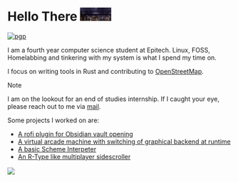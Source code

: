 # Hello There <img src="assets/obi-wan-hello-there.gif" height="30">

[![pgp](https://img.shields.io/badge/pgp-0x25FF8464F0627EC00129-313131?style=flat&labelColor=545454&color=313131)](https://github.com/nydragon.gpg)

I am a fourth year computer science student at Epitech. Linux, FOSS, Homelabbing and tinkering with my system is what I spend my time on.

I focus on writing tools in Rust and contributing to [OpenStreetMap](https://www.openstreetmap.org/).

> [!NOTE]
> I am on the lookout for an end of studies internship. If I caught your eye, please reach out to me via [mail](mailto:d99tbwy91@mozmail.com).

Some projects I worked on are:

- [A rofi plugin for Obsidian vault opening](https://github.com/Nydragon/rofi-obsidian)
- [A virtual arcade machine with switching of graphical backend at runtime](https://github.com/Nydragon/Arcade)
- [A basic Scheme Interpeter](https://github.com/Nydragon/GLaDOS-2023)
- [An R-Type like multiplayer sidescroller](https://github.com/Epitech-R-Type/R-Type)

<a align="center">
<img align="center" src="https://github-readme-stats.vercel.app/api/top-langs/?username=Nydragon&hide=Processing&layout=donut&langs_count=6&theme=tokyonight" />
</a>
